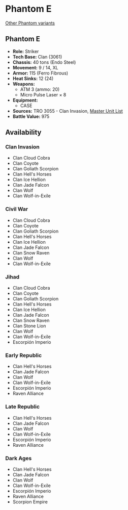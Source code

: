 # Phantom E

[Other Phantom variants](../phantom.md)

## Phantom E
- **Role:** Striker
- **Tech Base:** Clan (3061)
- **Chassis:** 40 tons (Endo Steel)
- **Movement:** 9 / 14, XL
- **Armor:** 115 (Ferro Fibrous)
- **Heat Sinks:** 12 (24)
- **Weapons:**
  - ATM 3 (ammo: 20)
  - Micro Pulse Laser × 8
- **Equipment:**
  - CASE
- **Sources:** TRO 3055 - Clan Invasion, [Master Unit List](http://masterunitlist.info/Unit/Details/2485/phantom-e)
- **Battle Value:** 975

## Availability

### Clan Invasion
- Clan Cloud Cobra
- Clan Coyote
- Clan Goliath Scorpion
- Clan Hell's Horses
- Clan Ice Hellion
- Clan Jade Falcon
- Clan Wolf
- Clan Wolf-in-Exile

### Civil War
- Clan Cloud Cobra
- Clan Coyote
- Clan Goliath Scorpion
- Clan Hell's Horses
- Clan Ice Hellion
- Clan Jade Falcon
- Clan Snow Raven
- Clan Wolf
- Clan Wolf-in-Exile

### Jihad
- Clan Cloud Cobra
- Clan Coyote
- Clan Goliath Scorpion
- Clan Hell's Horses
- Clan Ice Hellion
- Clan Jade Falcon
- Clan Snow Raven
- Clan Stone Lion
- Clan Wolf
- Clan Wolf-in-Exile
- Escorpión Imperio

### Early Republic
- Clan Hell's Horses
- Clan Jade Falcon
- Clan Wolf
- Clan Wolf-in-Exile
- Escorpión Imperio
- Raven Alliance

### Late Republic
- Clan Hell's Horses
- Clan Jade Falcon
- Clan Wolf
- Clan Wolf-in-Exile
- Escorpión Imperio
- Raven Alliance

### Dark Ages
- Clan Hell's Horses
- Clan Jade Falcon
- Clan Wolf
- Clan Wolf-in-Exile
- Escorpión Imperio
- Raven Alliance
- Scorpion Empire

